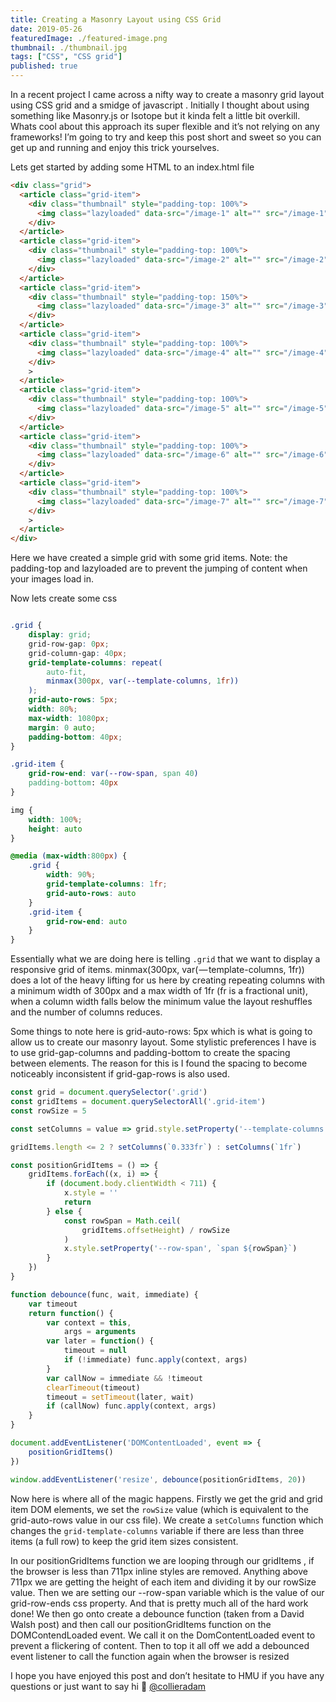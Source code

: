 ```yaml
---
title: Creating a Masonry Layout using CSS Grid
date: 2019-05-26
featuredImage: ./featured-image.png
thumbnail: ./thumbnail.jpg
tags: ["CSS", "CSS grid"]
published: true
---
```


In a recent project I came across a nifty way to create a masonry grid layout using CSS grid and a smidge of javascript . Initially I thought about using something like Masonry.js or Isotope but it kinda felt a little bit overkill. Whats cool about this approach its super flexible and it’s not relying on any frameworks! I’m going to try and keep this post short and sweet so you can get up and running and enjoy this trick yourselves.

Lets get started by adding some HTML to an index.html file

```html
<div class="grid">
  <article class="grid-item">
    <div class="thumbnail" style="padding-top: 100%">
      <img class="lazyloaded" data-src="/image-1" alt="" src="/image-1" />
    </div>
  </article>
  <article class="grid-item">
    <div class="thumbnail" style="padding-top: 100%">
      <img class="lazyloaded" data-src="/image-2" alt="" src="/image-2" />
    </div>
  </article>
  <article class="grid-item">
    <div class="thumbnail" style="padding-top: 150%">
      <img class="lazyloaded" data-src="/image-3" alt="" src="/image-3" />
    </div>
  </article>
  <article class="grid-item">
    <div class="thumbnail" style="padding-top: 100%">
      <img class="lazyloaded" data-src="/image-4" alt="" src="/image-4" />
    </div>
    >
  </article>
  <article class="grid-item">
    <div class="thumbnail" style="padding-top: 100%">
      <img class="lazyloaded" data-src="/image-5" alt="" src="/image-5" />
    </div>
  </article>
  <article class="grid-item">
    <div class="thumbnail" style="padding-top: 100%">
      <img class="lazyloaded" data-src="/image-6" alt="" src="/image-6" />
    </div>
  </article>
  <article class="grid-item">
    <div class="thumbnail" style="padding-top: 100%">
      <img class="lazyloaded" data-src="/image-7" alt="" src="/image-7" />
    </div>
    >
  </article>
</div>
```

Here we have created a simple grid with some grid items. Note: the padding-top and lazyloaded are to prevent the jumping of content when your images load in.

Now lets create some css

```css

.grid {
    display: grid;
    grid-row-gap: 0px;
    grid-column-gap: 40px;
    grid-template-columns: repeat(
        auto-fit,
        minmax(300px, var(--template-columns, 1fr))
    );
    grid-auto-rows: 5px;
    width: 80%;
    max-width: 1080px;
    margin: 0 auto;
    padding-bottom: 40px;
}

.grid-item {
    grid-row-end: var(--row-span, span 40)
    padding-bottom: 40px
}

img {
    width: 100%;
    height: auto
}

@media (max-width:800px) {
    .grid {
        width: 90%;
        grid-template-columns: 1fr;
        grid-auto-rows: auto
    }
    .grid-item {
        grid-row-end: auto
    }
}
```

Essentially what we are doing here is telling `.grid` that we want to display a responsive grid of items. minmax(300px, var( — template-columns, 1fr)) does a lot of the heavy lifting for us here by creating repeating columns with a minimum width of 300px and a max width of 1fr (fr is a fractional unit), when a column width falls below the minimum value the layout reshuffles and the number of columns reduces.

Some things to note here is grid-auto-rows: 5px which is what is going to allow us to create our masonry layout. Some stylistic preferences I have is to use grid-gap-columns and padding-bottom to create the spacing between elements. The reason for this is I found the spacing to become noticeably inconsistent if grid-gap-rows is also used.

```js
const grid = document.querySelector('.grid')
const gridItems = document.querySelectorAll('.grid-item')
const rowSize = 5

const setColumns = value => grid.style.setProperty('--template-columns', value)

gridItems.length <= 2 ? setColumns(`0.333fr`) : setColumns(`1fr`)

const positionGridItems = () => {
    gridItems.forEach((x, i) => {
        if (document.body.clientWidth < 711) {
            x.style = ''
            return
        } else {
            const rowSpan = Math.ceil(
                gridItems.offsetHeight) / rowSize
            )
            x.style.setProperty('--row-span', `span ${rowSpan}`)
        }
    })
}

function debounce(func, wait, immediate) {
    var timeout
    return function() {
        var context = this,
            args = arguments
        var later = function() {
            timeout = null
            if (!immediate) func.apply(context, args)
        }
        var callNow = immediate && !timeout
        clearTimeout(timeout)
        timeout = setTimeout(later, wait)
        if (callNow) func.apply(context, args)
    }
}

document.addEventListener('DOMContentLoaded', event => {
    positionGridItems()
})

window.addEventListener('resize', debounce(positionGridItems, 20))
```

Now here is where all of the magic happens. Firstly we get the grid and grid item DOM elements, we set the `rowSize` value (which is equivalent to the grid-auto-rows value in our css file). We create a `setColumns` function which changes the `grid-template-columns` variable if there are less than three items (a full row) to keep the grid item sizes consistent.

In our positionGridItems function we are looping through our gridItems , if the browser is less than 711px inline styles are removed. Anything above 711px we are getting the height of each item and dividing it by our rowSize value. Then we are setting our --row-span variable which is the value of our grid-row-ends css property. And that is pretty much all of the hard work done! We then go onto create a debounce function (taken from a David Walsh post) and then call our positionGridItems function on the DOMContendLoaded event. We call it on the DomContentLoaded event to prevent a flickering of content. Then to top it all off we add a debounced event listener to call the function again when the browser is resized

I hope you have enjoyed this post and don’t hesitate to HMU if you have any questions or just want to say hi 👋 [@collieradam](https://twitter.com/collieradam)
